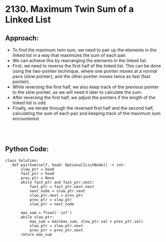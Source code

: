 # 2130. Maximum Twin Sum of a Linked List
## Approach:
 - To find the maximum twin sum, we need to pair up the elements in the linked list in a way that maximizes the sum of each pair.
 - We can achieve this by rearranging the elements in the linked list.
 - First, we need to reverse the first half of the linked list. This can be done using the two-pointer technique, where one pointer moves at a normal pace (slow pointer), and the other pointer moves twice as fast (fast pointer).
 - While reversing the first half, we also keep track of the previous pointer to the slow pointer, as we will need it later to calculate the sum.
 - After reversing the first half, we adjust the pointers if the length of the linked list is odd.
 - Finally, we iterate through the reversed first half and the second half, calculating the sum of each pair and keeping track of the maximum sum encountered.
 
 <br></br>
 ## Python Code:
 ```shell
 class Solution:
    def pairSum(self, head: Optional[ListNode]) -> int:
        slow_ptr = head
        fast_ptr = head
        prev_ptr = None
        while fast_ptr and fast_ptr.next:
            fast_ptr = fast_ptr.next.next
            next_node = slow_ptr.next
            slow_ptr.next = prev_ptr
            prev_ptr = slow_ptr
            slow_ptr = next_node

        max_sum = float('-inf')
        while slow_ptr:
            max_sum = max(max_sum, slow_ptr.val + prev_ptr.val)
            slow_ptr = slow_ptr.next
            prev_ptr = prev_ptr.next
        return max_sum

 ```
